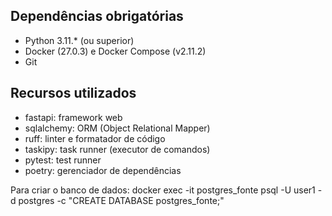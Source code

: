 ## Dependências obrigatórias

* Python 3.11.* (ou superior)
* Docker (27.0.3) e Docker Compose (v2.11.2)
* Git

## Recursos utilizados

- fastapi: framework web
- sqlalchemy: ORM (Object Relational Mapper)
- ruff: linter e formatador de código
- taskipy: task runner (executor de comandos)
- pytest: test runner
- poetry: gerenciador de dependências

Para criar o banco de dados: docker exec -it postgres_fonte psql -U user1 -d postgres -c "CREATE DATABASE postgres_fonte;"
